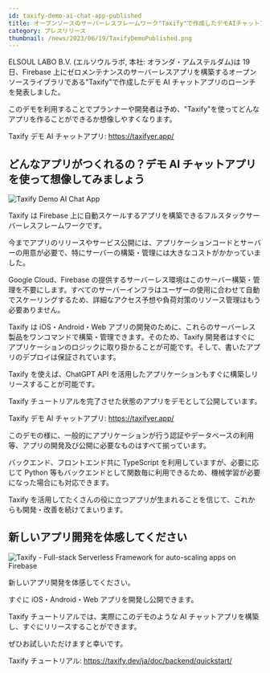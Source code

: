 ```yaml
---
id: taxify-demo-ai-chat-app-published
title: オープンソースのサーバーレスフレームワーク"Taxify"で作成したデモAIチャットアプリがローンチ
category: プレスリリース
thumbnail: /news/2023/06/19/TaxifyDemoPublished.png
---
```


ELSOUL LABO B.V. (エルソウルラボ, 本社: オランダ・アムステルダム)は 19 日、Firebase 上にゼロメンテナンスのサーバーレスアプリを構築するオープンソースライブラリである"Taxify"で作成したデモ AI チャットアプリのローンチを発表しました。

このデモを利用することでプランナーや開発者は予め、"Taxify"を使ってどんなアプリを作ることができるか想像しやすくなります。

Taxify デモ AI チャットアプリ: https://taxifyer.app/

## どんなアプリがつくれるの？デモ AI チャットアプリを使って想像してみましょう

![Taxify Demo AI Chat App](/news/2023/06/19/TaxifyerAppSample16-9.png)

Taxify は Firebase 上に自動スケールするアプリを構築できるフルスタックサーバーレスフレームワークです。

今までアプリのリリースやサービス公開には、アプリケーションコードとサーバーの用意が必要で、特にサーバーの構築・管理には大きなコストがかかっていました。

Google Cloud、Firebase の提供するサーバーレス環境はこのサーバー構築・管理を不要にします。すべてのサーバーインフラはユーザーの使用に合わせて自動でスケーリングするため、詳細なアクセス予想や負荷対策のリソース管理はもう必要ありません。

Taxify は iOS・Android・Web アプリの開発のために、これらのサーバーレス製品をワンコマンドで構築・管理できます。そのため、Taxify 開発者はすぐにアプリケーションのロジックに取り掛かることが可能です。そして、書いたアプリのデプロイは保証されています。

Taxify を使えば、ChatGPT API を活用したアプリケーションもすぐに構築しリリースすることが可能です。

Taxify チュートリアルを完了させた状態のアプリをデモとして公開しています。

Taxify デモ AI チャットアプリ: https://taxifyer.app/

このデモの様に、一般的にアプリケーションが行う認証やデータベースの利用等、アプリの開発及び公開に必要なものはすべて揃っています。

バックエンド、フロントエンド共に TypeScript を利用していますが、必要に応じて Python 等もバックエンドとして関数毎に利用できるため、機械学習が必要になった場合にも対応できます。

Taxify を活用してたくさんの役に立つアプリが生まれることを信じて、これからも開発・改善を続けてまいります。

## 新しいアプリ開発を体感してください

![Taxify - Full-stack Serverless Framework for auto-scaling apps on Firebase](/news/2023/06/13/EffortlessServerlessTaxify.png)

新しいアプリ開発を体感してください。

すぐに iOS・Android・Web アプリを開発し公開できます。

Taxify チュートリアルでは、実際にこのデモのような AI チャットアプリを構築し、すぐにリリースすることができます。

ぜひお試しいただけますと幸いです。

Taxify チュートリアル: https://taxify.dev/ja/doc/backend/quickstart/
